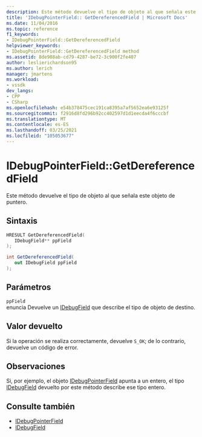 ```yaml
---
description: Este método devuelve el tipo de objeto al que señala este objeto de puntero.
title: 'IDebugPointerField:: GetDereferencedField | Microsoft Docs'
ms.date: 11/04/2016
ms.topic: reference
f1_keywords:
- IDebugPointerField::GetDereferencedField
helpviewer_keywords:
- IDebugPointerField::GetDereferencedField method
ms.assetid: 8de988ab-cd79-4287-be72-3c900f2fe407
author: leslierichardson95
ms.author: lerich
manager: jmartens
ms.workload:
- vssdk
dev_langs:
- CPP
- CSharp
ms.openlocfilehash: e54b378475cec191ca8395a7af5652ea6e93125f
ms.sourcegitcommit: f2916d8fd296b92cc402597d1d1eecda4f6cccbf
ms.translationtype: MT
ms.contentlocale: es-ES
ms.lasthandoff: 03/25/2021
ms.locfileid: "105053677"
---
```

# <a name="idebugpointerfieldgetdereferencedfield"></a>IDebugPointerField::GetDereferencedField
Este método devuelve el tipo de objeto al que señala este objeto de puntero.

## <a name="syntax"></a>Sintaxis

```cpp
HRESULT GetDereferencedField(
   IDebugField** ppField
);
```

```csharp
int GetDereferencedField(
   out IDebugField ppField
);
```

## <a name="parameters"></a>Parámetros
`ppField`\
enuncia Devuelve un [IDebugField](../../../extensibility/debugger/reference/idebugfield.md) que describe el tipo de objeto de destino.

## <a name="return-value"></a>Valor devuelto
 Si la operación se realiza correctamente, devuelve `S_OK`; de lo contrario, devuelve un código de error.

## <a name="remarks"></a>Observaciones
 Si, por ejemplo, el objeto [IDebugPointerField](../../../extensibility/debugger/reference/idebugpointerfield.md) apunta a un entero, el tipo [IDebugField](../../../extensibility/debugger/reference/idebugfield.md) devuelto por este método describe ese tipo entero.

## <a name="see-also"></a>Consulte también
- [IDebugPointerField](../../../extensibility/debugger/reference/idebugpointerfield.md)
- [IDebugField](../../../extensibility/debugger/reference/idebugfield.md)

